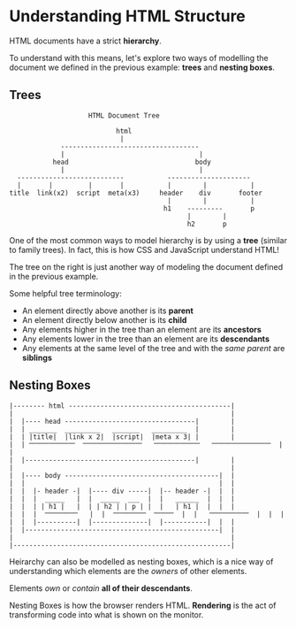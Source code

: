 # Understanding HTML Structure

HTML documents have a strict __hierarchy__.

To understand with this means, let's explore two ways of modelling the document we defined in the previous example: __trees__ and __nesting boxes__.

## Trees

```
                    HTML Document Tree

                           html
                            |
             -----------------------------------
             |                                  |
           head                                body
             |                                  |
  ---------------------------           ---------------------
  |       |         |       |           |        |           |
title  link(x2)  script  meta(x3)     header    div       footer
                                        |        |           |
                                       h1    ---------       p
                                             |        |
                                             h2       p

```

One of the most common ways to model hierarchy is by using a __tree__ (similar to family trees).
In fact, this is how CSS and JavaScript understand HTML!

The tree on the right is just another way of modeling the document defined in the previous example.

Some helpful tree terminology:

- An element directly above another is its __parent__
- An element directly below another is its __child__
- Any elements higher in the tree than an element are its __ancestors__
- Any elements lower in the tree than an element are its __descendants__
- Any elements at the same level of the tree and with the _same parent_ are __siblings__

## Nesting Boxes

```
|-------- html -----------------------------------------|
|                                                       |
|  |---- head ---------------------------------|        |
|  | _______  _________   _______   _________  |        |
|  | |title|  |link x 2|  |script|  |meta x 3| |        |
|  | ⎻⎻⎻⎻⎻⎻⎻  ⎻⎻⎻⎻⎻⎻⎻⎻⎻   ⎻⎻⎻⎻⎻⎻⎻   ⎻⎻⎻⎻⎻⎻⎻⎻⎻  |        |
|  |-------------------------------------------|        |
|                                                       |
|  |---- body ---------------------------------------|  |
|  |                                                 |  |
|  |  |- header -|  |---- div -----|  |-- header -|  |  |
|  |  |  _____   |  |  _____  ___  |  |   ______  |  |  |
|  |  | | h1 |   |  | | h2 | | p | |  |   | h1 |  |  |  |
|  |  |  ⎻⎻⎻⎻⎻   |  |  ⎻⎻⎻⎻⎻  ⎻⎻⎻  |  |   ⎻⎻⎻⎻⎻⎻  |  |  |
|  |  |----------|  |--------------|  |-----------|  |  |
|  |-------------------------------------------------|  |
|                                                       |
|-------------------------------------------------------|
```

Heirarchy can also be modelled as nesting boxes, which is a nice way of understanding which elements are the _owners_ of other elements.

Elements _own_ or _contain_ __all of their descendants__.

Nesting Boxes is how the browser renders HTML. __Rendering__ is the act of transforming code into what is shown on the monitor.
